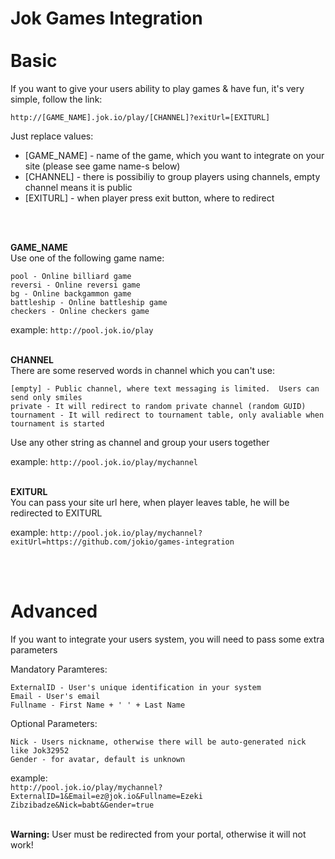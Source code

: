 Jok Games Integration<br/><br/>Basic
=============================
If you want to give your users ability to play games & have fun, it's very simple, follow the link:
```
http://[GAME_NAME].jok.io/play/[CHANNEL]?exitUrl=[EXITURL]
```
Just replace values:
* [GAME_NAME] - name of the game, which you want to integrate on your site (please see game name-s below)
* [CHANNEL] - there is possibiliy to group players using channels, empty channel means it is public
* [EXITURL] - when player press exit button, where to redirect
<br/>
<br/>

<b>GAME_NAME</b><br/>
Use one of the following game name:

```
pool - Online billiard game
reversi - Online reversi game
bg - Online backgammon game
battleship - Online battleship game
checkers - Online checkers game
```

example: ``` http://pool.jok.io/play ```
<br/>
<br/>

<b>CHANNEL</b><br/>
There are some reserved words in channel which you can't use:
```
[empty] - Public channel, where text messaging is limited.  Users can send only smiles
private - It will redirect to random private channel (random GUID)
tournament - It will redirect to tournament table, only avaliable when tournament is started
```
Use any other string as channel and group your users together

example: ``` http://pool.jok.io/play/mychannel ```
<br/>
<br/>

<b>EXITURL</b><br/>
You can pass your site url here, when player leaves table, he will be redirected to EXITURL

example: ``` http://pool.jok.io/play/mychannel?exitUrl=https://github.com/jokio/games-integration ```


<br/>
<br/>


Advanced
================================
If you want to integrate your users system, you will need to pass some extra parameters

Mandatory Paramteres:
```
ExternalID - User's unique identification in your system
Email - User's email
Fullname - First Name + ' ' + Last Name
```

Optional Parameters:
```
Nick - Users nickname, otherwise there will be auto-generated nick like Jok32952
Gender - for avatar, default is unknown
```

example: <br/>
``` http://pool.jok.io/play/mychannel?ExternalID=1&Email=ez@jok.io&Fullname=Ezeki Zibzibadze&Nick=babt&Gender=true ```

<br/>
<b>Warning:</b> User must be redirected from your portal, otherwise it will not work!
